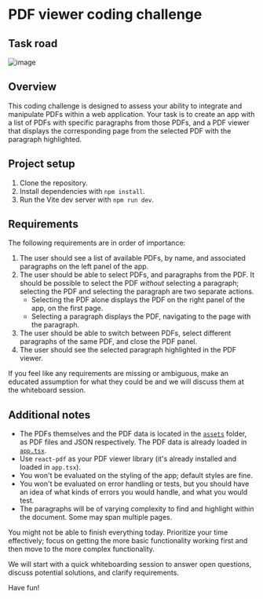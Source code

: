 # PDF viewer coding challenge

## Task road

![image](https://github.com/user-attachments/assets/1b423a02-6289-4839-bcf7-a7c249d5943e)

## Overview

This coding challenge is designed to assess your ability to integrate and manipulate PDFs within a web application. Your task is to create an app with a list of PDFs with specific paragraphs from those PDFs, and a PDF viewer that displays the corresponding page from the selected PDF with the paragraph highlighted.

## Project setup

1. Clone the repository.
2. Install dependencies with `npm install`.
3. Run the Vite dev server with `npm run dev`.

## Requirements

The following requirements are in order of importance:

1. The user should see a list of available PDFs, by name, and associated paragraphs on the left panel of the app.
1. The user should be able to select PDFs, and paragraphs from the PDF. It should be possible to select the PDF _without_ selecting a paragraph; selecting the PDF and selecting the paragraph are two separate actions.
    - Selecting the PDF alone displays the PDF on the right panel of the app, on the first page.
    - Selecting a paragraph displays the PDF, navigating to the page with the paragraph.
1. The user should be able to switch between PDFs, select different paragraphs of the same PDF, and close the PDF panel.
1. The user should see the selected paragraph highlighted in the PDF viewer.

If you feel like any requirements are missing or ambiguous, make an educated assumption for what they could be and we will discuss them at the whiteboard session.

## Additional notes

- The PDFs themselves and the PDF data is located in the [`assets`](./assets) folder, as PDF files and JSON respectively. The PDF data is already loaded in [`app.tsx`](./src/app.tsx).
- Use `react-pdf` as your PDF viewer library (it's already installed and loaded in `app.tsx`).
- You won't be evaluated on the styling of the app; default styles are fine.
- You won't be evaluated on error handling or tests, but you should have an idea of what kinds of errors you would handle, and what you would test.
- The paragraphs will be of varying complexity to find and highlight within the document. Some may span multiple pages.

You might not be able to finish everything today. Prioritize your time effectively; focus on getting the more basic functionality working first and then move to the more complex functionality.

We will start with a quick whiteboarding session to answer open questions, discuss potential solutions, and clarify requirements.

Have fun!
